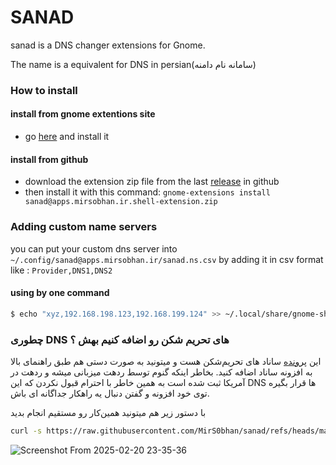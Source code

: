 # SANAD
sanad is a DNS changer extensions for Gnome.

The name is a equivalent for DNS in persian(سامانه نام دامنه) 

### How to install
#### install from gnome extentions site
- go [here](https://extensions.gnome.org/extension/7861/sanad/) and install it 
#### install from github
- download the extension zip file from the last [release](https://github.com/MirS0bhan/sanad/releases) in github
- then install it with this command: `gnome-extensions install sanad@apps.mirsobhan.ir.shell-extension.zip`

### Adding custom name servers
you can put your custom dns server into `~/.config/sanad@apps.mirsobhan.ir/sanad.ns.csv` by adding it in csv format like : `Provider,DNS1,DNS2`

#### using by one command
```bash
$ echo "xyz,192.168.198.123,192.168.199.124" >> ~/.local/share/gnome-shell/extensions/sanad@apps.mirsobhan.ir/sanad.ns.csv
```
### چطوری DNS های تحریم شکن رو اضافه کنیم بهش ؟ 
این [پرونده](https://raw.githubusercontent.com/MirS0bhan/sanad/refs/heads/master/dns.csv) ساناد های تحریم‌شکن هست و میتونید به صورت دستی هم طبق راهنمای بالا به افزونه ساناد اضافه کنید. بخاطر اینکه گنوم توسط ردهت میزبانی میشه و ردهت در آمریکا ثبت شده است به همین خاطر با احترام قبول نکردن که این DNS ها قرار بگیره توی خود افزونه و گفتن دنبال یه راهکار جداگانه ای باش. 

با دستور زیر هم میتونید همین‌کار رو مستقیم انجام بدید
```bash
curl -s https://raw.githubusercontent.com/MirS0bhan/sanad/refs/heads/master/dns.csv >> ~/.config/sanad@apps.mirsobhan.ir/sanad.ns.csv
```

![Screenshot From 2025-02-20 23-35-36](https://github.com/user-attachments/assets/b9e1cd75-1406-4d35-9bd8-1ff9892ec39c)

